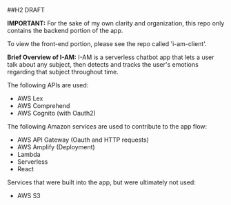 ##H2 DRAFT

**IMPORTANT:** For the sake of my own clarity and organization, this repo only contains the backend portion of the app. 

To view the front-end portion, please see the repo called 'i-am-client'. 


**Brief Overview of I-AM:**
I-AM is a serverless chatbot app that lets a user talk about any subject, then detects and tracks the user's emotions regarding that subject throughout time. 

The following APIs are used: 
- AWS Lex
- AWS Comprehend
- AWS Cognito (with Oauth2)

The following Amazon services are used to contribute to the app flow:
- AWS API Gateway (Oauth and HTTP requests)
- AWS Amplify (Deployment)
- Lambda
- Serverless
- React

Services that were built into the app, but were ultimately not used:
- AWS S3



